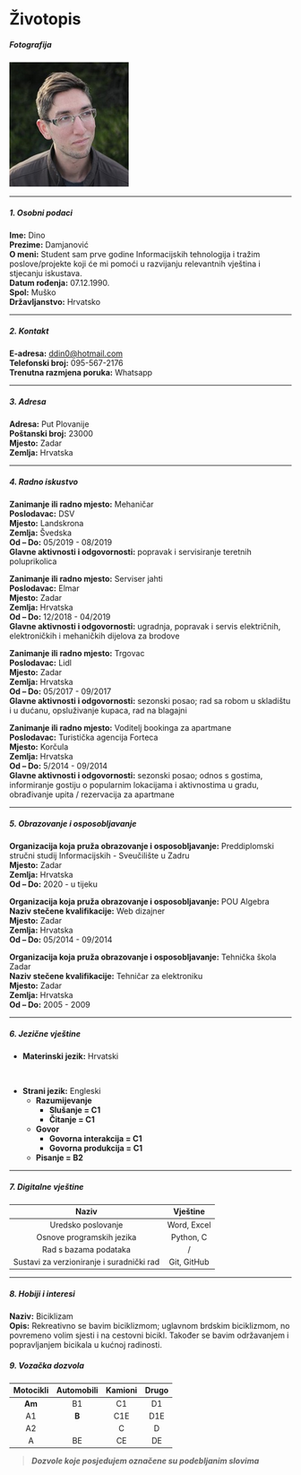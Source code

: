 # Životopis
##### Fotografija
![Profilna fotografija](img/profile.jpg)

---
##### 1. Osobni podaci

**Ime:** Dino\
**Prezime:** Damjanović\
**O meni:** Student sam prve godine Informacijskih tehnologija i tražim poslove/projekte koji će mi pomoći u razvijanju relevantnih vještina i stjecanju iskustava.\
**Datum rođenja:** 07.12.1990.\
**Spol:** Muško\
**Državljanstvo:** Hrvatsko

---
##### 2. Kontakt

**E-adresa:** ddin0@hotmail.com\
**Telefonski broj:** 095-567-2176\
**Trenutna razmjena poruka:** Whatsapp

---
##### 3. Adresa

**Adresa:** Put Plovanije\
**Poštanski broj:** 23000\
**Mjesto:** Zadar\
**Zemlja:** Hrvatska

---
##### 4. Radno iskustvo

**Zanimanje ili radno mjesto:** Mehaničar\
**Poslodavac:** DSV\
**Mjesto:** Landskrona\
**Zemlja:** Švedska\
**Od – Do:** 05/2019 - 08/2019\
**Glavne aktivnosti i odgovornosti:** popravak i servisiranje teretnih poluprikolica
<br/>

**Zanimanje ili radno mjesto:** Serviser jahti\
**Poslodavac:** Elmar\
**Mjesto:** Zadar\
**Zemlja:** Hrvatska\
**Od – Do:** 12/2018 - 04/2019  \
**Glavne aktivnosti i odgovornosti:** ugradnja, popravak i servis električnih, elektroničkih i mehaničkih dijelova za brodove

**Zanimanje ili radno mjesto:** Trgovac\
**Poslodavac:** Lidl\
**Mjesto:** Zadar\
**Zemlja:** Hrvatska\
**Od – Do:** 05/2017 - 09/2017  \
**Glavne aktivnosti i odgovornosti:** sezonski posao; rad sa robom u skladištu i u dućanu, opsluživanje kupaca, rad na blagajni

**Zanimanje ili radno mjesto:** Voditelj bookinga za apartmane\
**Poslodavac:** Turistička agencija Forteca\
**Mjesto:** Korčula\
**Zemlja:** Hrvatska\
**Od – Do:** 5/2014 - 09/2014  \
**Glavne aktivnosti i odgovornosti:** sezonski posao; odnos s gostima, informiranje gostiju o popularnim lokacijama i aktivnostima u gradu, obrađivanje upita / rezervacija za apartmane

---
##### 5. Obrazovanje i osposobljavanje

**Organizacija koja pruža obrazovanje i osposobljavanje:** Preddiplomski stručni studij Informacijskih - Sveučilište u Zadru\
**Mjesto:** Zadar\
**Zemlja:** Hrvatska\
**Od – Do:** 2020 - u tijeku
<br/>

**Organizacija koja pruža obrazovanje i osposobljavanje:** POU Algebra\
**Naziv stečene kvalifikacije:** Web dizajner\
**Mjesto:** Zadar\
**Zemlja:** Hrvatska\
**Od – Do:** 05/2014 - 09/2014

**Organizacija koja pruža obrazovanje i osposobljavanje:** Tehnička škola Zadar\
**Naziv stečene kvalifikacije:** Tehničar za elektroniku\
**Mjesto:** Zadar\
**Zemlja:** Hrvatska\
**Od – Do:** 2005 - 2009

---
##### 6. Jezične vještine

* **Materinski jezik:** Hrvatski
<br/>

* **Strani jezik:** Engleski
    * **Razumijevanje**
        * **Slušanje = C1**
        * **Čitanje = C1**
    * **Govor**
        * **Govorna interakcija = C1**
        * **Govorna produkcija = C1**
    * **Pisanje = B2**
---
##### 7. Digitalne vještine

Naziv                                     |           Vještine        |
:----------------------------------------:| :-----------------------: |
Uredsko poslovanje                        |       Word, Excel         |
Osnove programskih jezika                 |       Python, C           |
Rad s bazama podataka                     |              /            |
Sustavi za verzioniranje i suradnički rad |       Git, GitHub         |

---
##### 8. Hobiji i interesi

**Naziv:** Biciklizam\
**Opis:** Rekreativno se bavim biciklizmom; uglavnom brdskim biciklizmom, no povremeno volim sjesti i na cestovni bicikl. Također se bavim održavanjem i popravljanjem bicikala u kućnoj radinosti.

##### 9. Vozačka dozvola

Motocikli |	Automobili |	Kamioni |	Drugo
:--------:|:----------:|:----------:|:-------:
**Am**    |     B1     |	C1      |	D1
A1        |	    **B**  |	C1E     | 	D1E
A2        |		       |    C       |	D
A         |	    BE     |	CE      |	DE
>***Dozvole koje posjedujem označene su podebljanim slovima***
